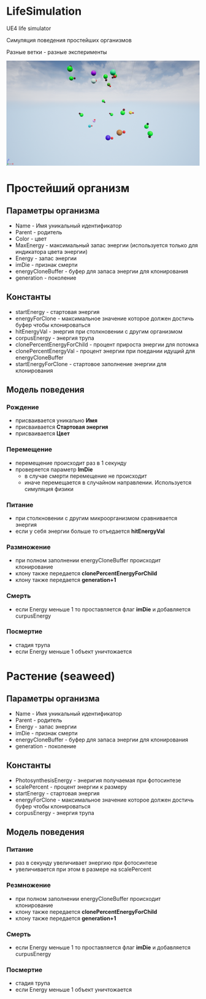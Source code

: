 # LifeSimulation
UE4 life simulator

Симуляция поведения простейших организмов

Разные ветки - разные эксперименты


![Image of Yaktocat](https://raw.githubusercontent.com/elexfreeman/LifeSimulation/master/Screens/2019-03-09_15-49-20.png)

# Простейший организм

## Параметры организма
* Name - Имя уникальный идентификатор
* Parent - родитель
* Color - цвет 
* MaxEnergy - максимальный запас энергии (используется только для индикатора цвета энергии)
* Energy - запас энергии 
* imDie - признак смерти
* energyCloneBuffer - буфер для запаса энергии для клонирования
* generation - поколение

## Константы
* startEnergy - стартовая энергия
* energyForClone - максимальное значение которое должен достичь буфер чтобы клонироваться
* hitEnergyVal - энергия при столкновении с другим организмом
* corpusEnergy - энергия трупа
* clonePercentEnergyForChild - процент прироста энергии для потомка
* clonePercentEnergyVal - процент энергии при поедании идущий для energyCloneBuffer
* startEnergyForClone - стартовое заполнение энергии для клонирования

## Модель поведения
### Рождение
- присваивается уникально **Имя**
- присваивается **Стартовая энергия**
- присваивается **Цвет**
### Перемещение
- перемещение происходит раз в 1 секунду
- проверяется параметр **ImDie**
  - в случае смерти перемещение не происходит
  - иначе перемещается в случайном направлении. Используется симуляция физики
### Питание
- при столкновении с другим микроорганизмом сравнивается энергия
- если у себя энергии больше то отъедается **hitEnergyVal**
### Размножение
- при полном заполнении energyCloneBuffer происходит клонирование
- клону также передается **clonePercentEnergyForChild**
- клону также передается **generation+1**
### Смерть
- если Energy меньше 1 то проставляется флаг **imDie** и добавляется curpusEnergy
### Посмертие
- стадия трупа
- если Energy меньше 1 объект уничтожается


# Растение (seaweed)
## Параметры организма
* Name - Имя уникальный идентификатор
* Parent - родитель
* Energy - запас энергии 
* imDie - признак смерти
* energyCloneBuffer - буфер для запаса энергии для клонирования
* generation - поколение

## Константы
* PhotosynthesisEnergy - энеригия получаемая при фотосинтезе
* scalePercent - процент энергии к размеру
* startEnergy - стартовая энергия
* energyForClone - максимальное значение которое должен достичь буфер чтобы клонироваться
* corpusEnergy - энергия трупа


## Модель поведения
### Питание
- раз в секунду увеличивает энергию при фотосинтезе
- увеличивается при этом в размере на scalePercent
### Резмножение
- при полном заполнении energyCloneBuffer происходит клонирование
- клону также передается **clonePercentEnergyForChild**
- клону также передается **generation+1**

### Смерть
- если Energy меньше 1 то проставляется флаг **imDie** и добавляется curpusEnergy
### Посмертие
- стадия трупа
- если Energy меньше 1 объект уничтожается